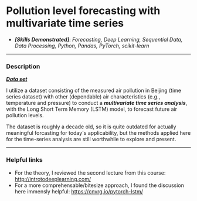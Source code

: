 # Pollution level forecasting with multivariate time series 

* ___[Skills Demonstrated]___: _Forecasting, Deep Learning, Sequential Data, Data Processing, Python, Pandas, PyTorch, scikit-learn_

---

### Description

___[Data set](https://archive.ics.uci.edu/ml/datasets/Beijing+PM2.5+Data)___

I utilize a dataset consisting of the measured air pollution in Beijing (time series dataset) with other (dependable) air characteristics (e.g., temperature and pressure) to conduct a ___multivariate time series analysis___, with the Long Short Term Memory (LSTM) model, to forecast future air pollution levels. 

The dataset is roughly a decade old, so it is quite outdated for actually meaningful forcasting for today's applicability, but the methods applied here for the time-series analysis are still worthwhile to explore and present.

---

### Helpful links

* For the theory, I reviewed the second lecture from this course: http://introtodeeplearning.com/
* For a more comprehensable/bitesize approach, I found the discussion here immensly helpful: https://cnvrg.io/pytorch-lstm/
